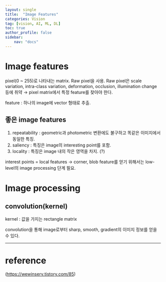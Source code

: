 ```yaml
---
layout: single
title:  "Image Features"
categories: Vision
tag: [vision, AI, ML, DL]
toc: true
author_profile: false
sidebar:
    nav: "docs"
---
```


# Image features

pixel(0 ~ 255)로 나타내는 matrix. Raw pixel을 사용.
Raw pixel은 scale variation, intra-class variation, deformation, occlusion, illumination change 등에 취약 → pixel matrix에서 특정 feature를 찾아야 한다.

feature : 하나의 image에 vector 형태로 추출.


## 좋은 image features

1. repeatability : geometric과 photometric 변환에도 불구하고 똑같은 이미지에서 동일한 특징.
2. saliency : 특징은 image의 interesting point를 포함.
3. locality : 특징은 image 내의 작은 영역을 차지. (?)

interest points = local features → corner, blob
feature를 얻기 위해서는 low-level의 image processing 단계 필요.


# Image processing

## convolution(kernel)

kernel : 값을 가지는 rectangle matrix

convolution을 통해 image로부터 sharp, smooth, gradient의 이미지 정보를 얻을 수 있다.




------------------------------------------------------
# reference

(https://wewinserv.tistory.com/85)